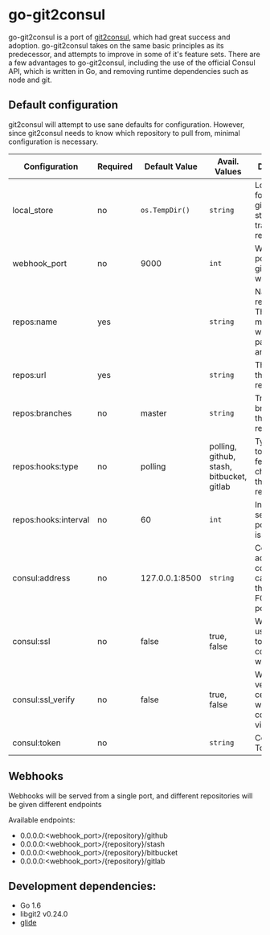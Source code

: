 # go-git2consul

go-git2consul is a port of [git2consul](https://github.com/Cimpress-MCP/git2consul), which had great success and adoption. go-git2consul takes on the same basic principles as its predecessor, and attempts to improve in some of it's feature sets. There are a few advantages to go-git2consul, including the use of the official Consul API, which is written in Go, and removing runtime dependencies such as node and git.

## Default configuration

git2consul will attempt to use sane defaults for configuration. However, since git2consul needs to know which repository to pull from, minimal configuration is necessary.

| Configuration        | Required | Default Value  | Avail. Values                              | Description
|----------------------|----------|----------------|--------------------------------------------| -----------
| local_store          | no       | `os.TempDir()` | `string`                                   | Local cache for git2consul to store its tracked repositories
| webhook_port         | no       | 9000           | `int`                                      | Webhook port that that git2consul will be using
| repos:name           | yes      |                | `string`                                   | Name of the repository. This will match the webhook path, if any are enabled
| repos:url            | yes      |                | `string`                                   | The URL of the repository
| repos:branches       | no       | master         | `string`                                   | Tracking branches of the repository
| repos:hooks:type     | no       | polling        |  polling, github, stash, bitbucket, gitlab | Type of hook to use to fetch changes on the repository
| repos:hooks:interval | no       | 60             | `int`                                      | Interval, in seconds, to poll if polling is enabled
| consul:address       | no       | 127.0.0.1:8500 | `string`                                   | Consul address to connect to. It can be either the IP or FQDN with port included
| consul:ssl           | no       | false          | true, false                                | Whether to use HTTPS to communicate with Consul
| consul:ssl_verify    | no       | false          | true, false                                | Whether to verify certificates when connecting via SSL
| consul:token         | no       |                | `string`                                   | Consul API Token

## Webhooks

Webhooks will be served from a single port, and different repositories will be given different endpoints

Available endpoints:

* 0.0.0.0:<webhook_port>/{repository}/github
* 0.0.0.0:<webhook_port>/{repository}/stash
* 0.0.0.0:<webhook_port>/{repository}/bitbucket
* 0.0.0.0:<webhook_port>/{repository}/gitlab

## Development dependencies:
* Go 1.6
* libgit2 v0.24.0
* [glide](https://github.com/Masterminds/glide)
